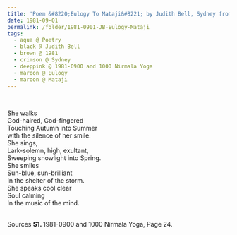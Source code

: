 ```yaml
---
title: 'Poem &#8220;Eulogy To Mataji&#8221; by Judith Bell, Sydney from 1981-0900 and 1000 Nirmala Yoga, Page 24'
date: 1981-09-01
permalink: /folder/1981-0901-JB-Eulogy-Mataji
tags:
  - aqua @ Poetry
  - black @ Judith Bell
  - brown @ 1981
  - crimson @ Sydney
  - deeppink @ 1981-0900 and 1000 Nirmala Yoga
  - maroon @ Eulogy
  - maroon @ Mataji
---
```


<br>

<p>
She walks<br>
God-haired, God-fingered<br>
Touching Autumn into Summer<br>
with the silence of her smile.<br>
She sings,<br>
Lark-solemn, high, exultant,<br>
Sweeping snowlight into Spring.<br>
She smiles<br>
Sun-blue, sun-brilliant<br>
In the shelter of the storm.<br>
She speaks cool clear<br>
Soul calming<br>
In the music of the mind.<br>
</p>

<br>

<wave-list>
<list-title color="DarkSeaGreen" width="55">Sources</list-title>
  <list-item color="BlanchedAlmond"  width="280"><b>S1. </b> 1981-0900 and 1000 Nirmala Yoga, Page 24.</list-item>
</wave-list>